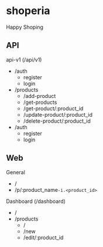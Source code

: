 # shoperia

Happy Shoping

## API

api-v1 (/api/v1)

- /auth
  - register
  - login
- /products
  - /add-product
  - /get-products
  - /get-product/:product_id
  - /update-product/:product_id
  - /delete-product/:product_id
- /auth
  - register
  - login

## Web

General

- /
- /p/:product_name`-i.<product_id>`

Dashboard (/dashboard)

- /
- /products
  - /
  - /new
  - /edit/:product_id
